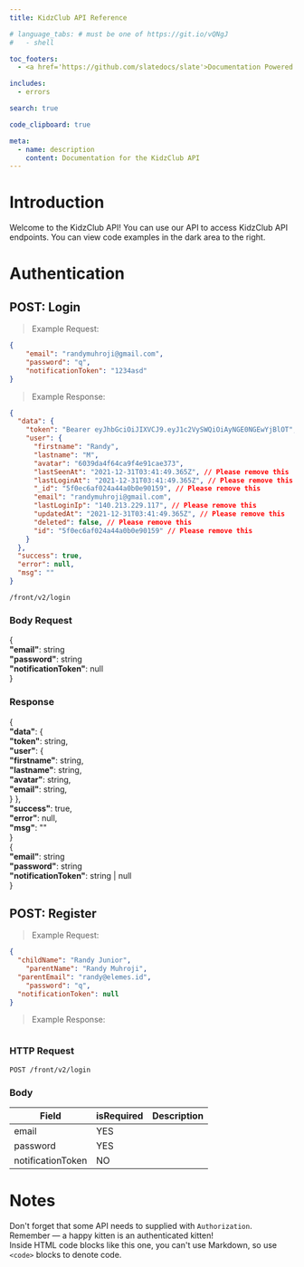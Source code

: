 ```yaml
---
title: KidzClub API Reference

# language_tabs: # must be one of https://git.io/vQNgJ
#   - shell

toc_footers:
  - <a href='https://github.com/slatedocs/slate'>Documentation Powered by Slate</a>

includes:
  - errors

search: true

code_clipboard: true

meta:
  - name: description
    content: Documentation for the KidzClub API
---
```


# Introduction

Welcome to the KidzClub API! You can use our API to access KidzClub API endpoints. You can view code examples in the dark area to the right.






# Authentication


## POST: Login

> Example Request:

```json
{
	"email": "randymuhroji@gmail.com",
	"password": "q",
    "notificationToken": "1234asd"
}
```

> Example Response:

```json
{
  "data": {
    "token": "Bearer eyJhbGciOiJIXVCJ9.eyJ1c2VySWQiOiAyNGE0NGEwYjBlOT",
    "user": {
      "firstname": "Randy",
      "lastname": "M",
      "avatar": "6039da4f64ca9f4e91cae373",
      "lastSeenAt": "2021-12-31T03:41:49.365Z", // Please remove this
      "lastLoginAt": "2021-12-31T03:41:49.365Z", // Please remove this
      "_id": "5f0ec6af024a44a0b0e90159", // Please remove this
      "email": "randymuhroji@gmail.com",
      "lastLoginIp": "140.213.229.117", // Please remove this
      "updatedAt": "2021-12-31T03:41:49.365Z", // Please remove this
      "deleted": false, // Please remove this
      "id": "5f0ec6af024a44a0b0e90159" // Please remove this
    }
  },
  "success": true,
  "error": null,
  "msg": ""
}
```

`/front/v2/login`

### Body Request

<aside class="white">
{
  <br /><space /><strong>"email"</strong>: string
  <br /><space /><strong>"password"</strong>: string
  <br /><space /><strong>"notificationToken"</strong>: null
  <br />
}
</aside>

### Response

<aside class="white">
{
  <br /><space /><strong>"data"</strong>: {
  <br /><space /><strong><space />"token"</strong>: string,
  <br /><space /><strong><space />"user"</strong>: {
  <br /><space /><strong><space /><space />"firstname"</strong>: string,
  <br /><space /><strong><space /><space />"lastname"</strong>: string,
  <br /><space /><strong><space /><space />"avatar"</strong>: string,
  <br /><space /><strong><space /><space />"email"</strong>: string,
  <br /><space />}
  },
  <br /><space /><strong>"success"</strong>: true,
  <br /><space /><strong>"error"</strong>: null,
  <br /><space /><strong>"msg"</strong>: ""
<br />}
</aside>

<aside class="white">
{
  <br /><space /><strong>"email"</strong>: string
  <br /><space /><strong>"password"</strong>: string
  <br /><space /><strong>"notificationToken"</strong>: string | null
  <br />
}
</aside>



## POST: Register

> Example Request:

```json
{
  "childName": "Randy Junior",
	"parentName": "Randy Muhroji",
  "parentEmail": "randy@elemes.id",
	"password": "q",
  "notificationToken": null
}
```

> Example Response:

```json

```

### HTTP Request

`POST /front/v2/login`

### Body

Field | isRequired | Description
--------- | ------- | -----------
email | YES
password | YES
notificationToken | NO 



# Notes

<aside class="notice">
Don't forget that some API needs to supplied with <code>Authorization</code>.
</aside>
<aside class="success">
Remember — a happy kitten is an authenticated kitten!
</aside>
<aside class="warning">
Inside HTML code blocks like this one, you can't use Markdown, so use <code>&lt;code&gt;</code> blocks to denote code.
</aside>

